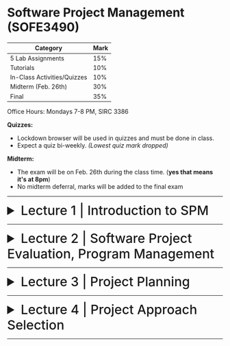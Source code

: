 # Software Project Management (SOFE3490)

| Category                     | Mark   |
|------------------------------|--------|
| 5 Lab Assignments            | 15%    |
| Tutorials                    | 10%    |
| In-Class Activities/Quizzes  | 10%    |
| Midterm (Feb. 26th)          | 30%    |
| Final                        | 35%    |

Office Hours: Mondays 7-8 PM, SIRC 3386


**Quizzes:**
- Lockdown browser will be used in quizzes and must be done in class. 
- Expect a quiz bi-weekly. *(Lowest quiz mark dropped)*

**Midterm:**
- The exam will be on Feb. 26th during the class time. (**yes that means it's at 8pm**)
- No midterm deferral, marks will be added to the final exam

---

<details>
  <summary style="font-size: 30px; font-weight: 500; cursor: pointer;">Lecture 1 | Introduction to SPM</summary>
  
    
  # Outline:
  *What is software project management?* Is it really different from *ordinary* project management?

  *How do you know when a project has been successful?* E.g., do the expectations of the customer/client match those of the developers?

  # Why is project management important?

  Large amounts of money are spent on Info & Comms. Technology (ICT).

  - Projects often fail; Standish Group claim only a third of ICT projects are successful. 82% were late and 43% exceeded their budget.
  - Poor project management is a major factor in these failures.

  # What is a project?

  The definition can vary, but its most important aspects are its *planning* and *size*.

  To compare:

  Jobs – repetition of very well-defined and well understood tasks with very little uncertainty
  Exploration – e.g. finding a cure for cancer: the outcome is very uncertain

  Projects lie in the middle between a job and exploration.

  A task is more 'project-like' if it is:
  - Non-routine
  - Planned
  - Aiming at a specific target
  - Carried out for a customer
  - Carried out by a temporary work group
  - Involving several specialisms
  - Made up of several different phases
  - Constrained by time and resources
  - Large and/or complex

  ## Exercise 1.1
  Which of the following is a project, a routine, or an exploration:
  <details>
    <summary>Producing an edition of a newspaper</summary>
  routine
  </details>

  <details>
    <summary>Building the channel tunnel.</summary>
  project
  </details>

  <details>
    <summary>Getting Married</summary>
  project</details>

  <details>
    <summary>A research project into what makes a good human-computer interface.</summary>
  exploration
  </details>

  <details>
    <summary>An investigation into the reason why a user has a problem with a computer system.</summary>
  project
  </details>

  <details>
    <summary>A programming assignment for a second year computing student.</summary>
  project
  </details>

  <details>
    <summary>Writing an operating system for a new computer</summary>
  exploration
  </details>

  <details>
    <summary>Installing a new version of a word processing application in an organization</summary>
  routine
  </details>

  Invisibility, Complexity, Conformity (compliance w/ standards, rules, or laws), and Flexibility make software more problematic to build than other engineered artefacts.

  Projects can be

  - **In-house:** clients & employers are employed by same organization
  - **Out-sourced:** clients & employers are employed by different organizations

  "Project manager" could be:
  - a ‘contract manager’ in the client organization
  - a technical project manager in the supplier/services organization

  ### Activities covered by project management
  Feasibility study
  - Is project technically feasible and worthwhile from a business point of view?

  Planning
  - Only done if project is feasible

  Execution
  - Implement plan, but plan may be changed as we go along

  ## The software development life-cycle
  ![spm1](../static/SPM_1_1.png)

  # Plans, methods & methodologies
  ![spm2](../static/SPM_1_2.png)

  ### Some ways of categorizing projects
  Distinguishing different types of project is important, as different types of task need different project approaches e.g.

  - **Voluntary** systems (such as computer games) versus **compulsory** systems e.g. the order processing system in an organization
  - **Information** systems versus **embedded** systems
  - **Objective-based** versus **product-based**


  ## Objective vs. Product-Driven

  Consider the following scenarios:
  - Is implementing a new pay-roll system an objective or product-driven project?
  - Implementing a new iPhone app?
  - Switching a database from DB2 to Oracle?


  ## Embedded Systems

  It includes:
  - ATM software
  - Car climate control
  - Car airbag, ABS, and cruise control systems


  # Stakeholders

  The people who have a stake or interest in the project, and can include _clients_ or _developers._ These include:

  - Internal project members
  - Organization members unrelated to project
  - Outside of organization

  Different stakeholders may have different objectives; must define common project objectives.

  ![spm3](../static/SPM_1_3.png)

  ![spm4](../static/SPM_1_4.png)

  # Setting Objectives

  Answering the question: "What do we have to do to have a success?"
  - Need for a **project authority**
    - Sets the project scope
    - Allocates/approves costs
  - Could be one person - _**or**_ a group
    - Project Board
    - Project Management Board
    - Steering committee
  
  ## Objectives

  Informally, the objective of a project can be defined by completing the following statement:

  _"The project will be regarded as a success if..."_

  Rather like _post-conditions_ for the project

  Focus on **what** will be put in place, **rather than how** activities will be carried out

  ### S.M.A.R.T.

  S – Specific: project is concrete and well-defined

  M – Measurable: satisfaction of the objective can be objectively judged

  A – Achievable: it is within the power of the individual or group concerned to meet the target

  R – Relevant: the objective must be relevant to the true purpose of the project

  T – Time-constrained: there is a defined point in time by which the objective should be achieved

  ![spm5](../static/SPM_1_5.png)

  ### Goals/Sub-objectives

  Steps along the way to reach an objective. Informally, the following statement can be used to define a goal:

  "To reach objective X, the following must be in place:

  Goal A,

  Goal B,

  Goal C, etc..."

  A goal is often attributed to an individual, who may have the power to complete the goal, but not the objective itself necessarily. For example:

  - _Overall objective_ – user satisfaction with software product
  - _Analyst goal_ – accurate requirements
  - _Developer goal_ – reliable software

  # Measures of effectiveness

  **How do we know that the goal or objective has been achieved?**

  By a practical test, that can be objectively assessed.
  e.g. for user satisfaction with software product:
  - Repeat business – they buy further products from us
  - Number of complaints – if low, etc.

  ![spm6](../static/SPM_1_6.png)

  ![spm7](../static/SPM_1_7.png)

  ## Other success criteria

  These can relate to longer term, less directly tangible assets
  - Improved skill and knowledge
  - Creation of assets that can be used on future projects e.g. software libraries
  - Improved customer relationships that lead to repeat business

  # What is management?

  This involves the following activities:
  - **Planning** – deciding what is to be done
  - **Organizing** – making arrangements
  - **Staffing** – selecting the right people for the job
  - **Directing** – giving instructions
  - **Monitoring** – checking on progress
  - **Controlling** – taking action to remedy hold-ups
  - **Innovating** – coming up with solutions when problems emerge
  - **Representing** – liaising with clients, users,developers and other stakeholders

  ## Management Control
  ![spm8](../static/SPM_1_8.png)

  **Data** – the raw details
    - _e.g. "6,000 documents processed at location X"_

  **Information** – the data is processed to produce something that is meaningful and useful
    - _e.g. "productivity is 100 documents a day"_
      
  **Comparison** with objectives/goals
    - _e.g. we will not meet target of processing all documents by 31st March_

  **Modelling** – working out the probable outcomes of various decisions
    - _e.g. if we employ two more staff at location X how quickly can we get the documents processed?_
    
  **Implementation** – carrying out the remedial actions that have been decided upon

  # Post-lecture Key Points

  Projects - Non-routine, uncertain in nature

  Projects have particular problems - e.g., lack of visibility

  Clear objectives which can be objectively assessed is essential.

  Projects are prone to external forces outside of human control; usually impossible to plan for.

  **_Communication is key._**
  
</details>

---

<details>
  <summary style="font-size: 30px; font-weight: 500; cursor: pointer;">Lecture 2 | Software Project Evaluation, Program Management</summary>

  # Outline:
  - The business case for a project
  - Project portfolios
  - Project evaluation
    - cost-benefit analysis
    - cash flow increasing
  - Programme management
  - Benefits management

  # Business Case

  Provides a justification for starting a project. Should show that the benefits of the project's outcome exceed development, implementation, and operational costs. Needs to take into account business risks.

  1. Introduction/ background
  2. The proposed project
  3. The market
  4. Organizational and operational infrastructure
  5. The benefits
  6. Outline implementation plan
  7. Costs
  8. The financial case
  9. Risks
  10. Management plan

  ## Content of the business case

  **Introduction/background:** describes problem to be solved/opportunity to be exploited

  **The proposed project:** a brief outline of the project scope

  **The market:** the project could be to develop a new product (e.g. a new computer game). The likely demand for the product would need to be assessed.

  **Organizational and operational infrastructure**: How the organization would need to change. This would be important where a new information system application was being introduced
  
  **Benefits**: These should be expressed in financial terms where possible. In the end it is up to the client to assess these – as they are going to pay for the project.

  **Outline implementation plan:** how the project is going to be implemented. This should consider the disruption to an organization that a project might cause.
  
  **Costs:** the implementation plan will supply information to establish these
  
  **Financial analysis:** combines costs and benefit data to establish value of project



![ex](../static/SPM_2_1.png)

# Project portfolio management

The concerns of project portfolio management include:
- Evaluating proposals for projects
- Assessing the risk involved with projects
- Deciding how to share resources between projects
- Taking account of dependencies between projects
- Removing duplication between projects
- Checking for gaps

## Three Elements to PPM:

1. Project portfolio definition
  - Create a central record of all projects within an organization
  - Must decide whether to have ALL projects in the repository or, say, only ICT projects
  - Note difference between new product development (NPD) projects and renewal projects e.g. for process improvement

2. Project portfolio management
  - Actual costing and performance of projects can be recorded and assessed

3. Project portfolio optimization
  - Information gathered above can be used to achieve better balance of projects e.g. some that are risky but potentially very valuable balanced by less risky but less valuable projects

You may want to allow some work to be done outside the portfolio e.g. quick fixes

# Cost-benefit analysis (CBA)

This relates to an individual project. One must identify all the costs, which could be:
- Development costs
- Set-up
- Operational costs

One should also identify the value of benefits, and check if the benefits are greater than the costs

# Product/system life cycle cash flows

![life cycle cash flow](../static/SPM_2_2.png)

- The timing of costs and income for a product of system needs to be estimated.
- The development of the project will incur costs.
- When the system or product is released it will generate income that gradually pays off costs
- Some costs may relate to decommissioning – think of demolishing a nuclear power station.

![net profit](../static/SPM_2_3_1.png)

![example](../static/SPM_2_3_2.png)

# Pay back period

![paybackperiod](../static/SPM_2_4_1.png)

![roi](../static/SPM_2_4_2.png)

## Net present value
- NPV is the difference between the present value of cash inflows and the present value of cash outflows over time.
- Would you rather I gave you £100 today or in 12 months time?
- If I gave you £100 now you could put it in savings account and get interest on it.
- If the interest rate was 10% how much would I have to invest now to get £100 in a year’s time?
- This figure is the net present value of £100 in one year’s time

100/(1+0.1)= $91

## Discount factor
- Discount factor = 1/(1+r)<sup>t</sup>, r is the interest rate or discount rate (e.g. 10% is 0.10) (t) is the number of years
- In the case of 10% rate and one year
  - Discount factor = 1/(1+0.10) = 0.9091
- In the case of 10% rate and two years
  - Discount factor = 1/(1.10 x 1.10) =0.8294
 
![discount factors](../static/SPM_2_5.png)

The figure of $618 means that $618 more would be made than if the money were simply invested at 10%. An NPV of £0 would be the same amount of profit as would be generated by investing at 10%.

## Internal rate of return IRR
- NPV is to compare profitability of two or more projects but it is unable to compare profitability of a project with other forms of investment
- Internal rate of return (IRR) is the discount rate that would produce an NPV of 0 for the project
- Can be used to compare different investment opportunities

## Are NPV and IRR Enough?
- NPV and IRR cannot give a final answer to economic project evaluation:
  - Are we able to repay the interest on any borrowed money at appropriate time?
  - Future earning from a risky project might be far less reliable than earning from investing with a bank.
  - Projects might have financial dependency and impact: if we fund this project, will we also be able to fund other worthy projects?

# Dealing with uncertainty: Risk evaluation
- Every project involves risk
- What is risk:
  - Risk is the potential that a chosen action or activity will lead to a loss (an undesirable outcome).
  - The ISO 31000 (2009) definition of risk: The 'effect of uncertainty on objectives'. In this definition, uncertainties include events (which may or not happen) and uncertainties caused by ambiguity or a lack of information

- Project A might appear to give a better return than B but could be riskier
- **Project risk matrix** for each project to assess risks
- Using same risk factors, two or more projects can be compared using Project Risk Matrix
- For riskier projects could use higher discount rates

![risk matrix](../static/SPM_2_6.png)

![decision trees](../static/SPM_2_7.png)




</details>

---

<details>
  <summary style="font-size: 30px; font-weight: 500; cursor: pointer;">Lecture 3 | Project Planning</summary>

</details>

---

<details>
  <summary style="font-size: 30px; font-weight: 500; cursor: pointer;">Lecture 4 | Project Approach Selection</summary>

</details>

---
